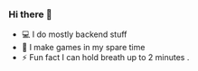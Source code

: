 ### Hi there 👋

- 💻 I do mostly backend stuff
- 🔭 I make games in my spare time
- ⚡ Fun fact I can hold breath up to 2 minutes
.
